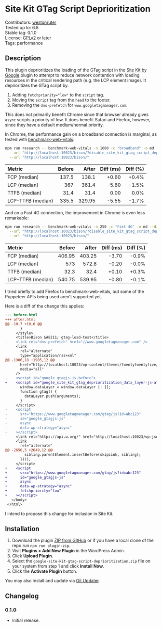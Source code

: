 # Site Kit GTag Script Deprioritization #

Contributors: [westonruter](https://profile.wordpress.org/westonruter)  
Tested up to: 6.8  
Stable tag:   0.1.0  
License:      [GPLv2](https://www.gnu.org/licenses/gpl-2.0.html) or later  
Tags:         performance

## Description ##

This plugin deprioritizes the loading of the GTag script in the [Site Kit by Google](https://wordpress.org/plugins/google-site-kit/) plugin to attempt to reduce network contention with loading resources in the critical rendering path (e.g. the LCP element image). It deprioritizes the GTag script by:

1. Adding `fetchpriority="low"` to the `script` tag.
2. Moving the `script` tag from the `head` to the footer.
3. Removing the `dns-prefetch` for `www.googletagmanager.com`.

This does not primarily benefit Chrome since that browser already gives `async` scripts a priority of low. It does benefit Safari and Firefox, however, since they have a default medium/normal priority.

In Chrome, the performance gain on a broadband connection is marginal, as tested with [benchmark-web-vitals](https://github.com/GoogleChromeLabs/wpp-research/tree/main/cli#benchmark-web-vitals):

```bash
npm run research -- benchmark-web-vitals -n 1000 -c "broadband" -o md --diff \
  --url "http://localhost:10023/bison/?disable_site_kit_gtag_script_deprioritization=1" \
  --url "http://localhost:10023/bison/"
```

| Metric            | Before |  After | Diff (ms) | Diff (%) |
|:------------------|-------:|-------:|----------:|---------:|
| FCP (median)      |  137.5 |  138.1 |     +0.60 |    +0.4% |
| LCP (median)      |    367 |  361.4 |     -5.60 |    -1.5% |
| TTFB (median)     |   31.4 |   31.4 |      0.00 |     0.0% |
| LCP-TTFB (median) |  335.5 | 329.95 |     -5.55 |    -1.7% |

And on a Fast 4G connection, the improvement in Chrome is even less remarkable:

```bash
npm run research -- benchmark-web-vitals -n 250 -c "Fast 4G" -o md --diff \
  --url "http://localhost:10023/bison/?disable_site_kit_gtag_script_deprioritization=1" \
  --url "http://localhost:10023/bison/"
```

| Metric            | Before |  After | Diff (ms) | Diff (%) |
|:------------------|-------:|-------:|----------:|---------:|
| FCP (median)      | 406.95 | 403.25 |     -3.70 |    -0.9% |
| LCP (median)      |    573 |  572.8 |     -0.20 |    -0.0% |
| TTFB (median)     |   32.3 |   32.4 |     +0.10 |    +0.3% |
| LCP-TTFB (median) | 540.75 | 539.95 |     -0.80 |    -0.1% |

I tried briefly to add Firefox to benchmark-web-vitals, but some of the Puppeteer APIs being used aren't supported yet.

Here is a diff of the change this applies:

```diff
--- before.html
+++ after.html
@@ -10,7 +10,6 @@
       }
     </style>
     <title>Bison &#8211; gtag-load-test</title>
-    <link rel="dns-prefetch" href="//www.googletagmanager.com" />
     <link
       rel="alternate"
       type="application/rss+xml"
@@ -1986,18 +1985,12 @@
       href="http://localhost:10023/wp-content/themes/twentytwentyfive/style.css?ver=1.2"
       media="all"
     />
-    <script id="google_gtagjs-js-before">
+    <script id="google_site_kit_gtag_deprioritization_data_layer-js-after">
       window.dataLayer = window.dataLayer || [];
       function gtag() {
         dataLayer.push(arguments);
       }
     </script>
-    <script
-      src="https://www.googletagmanager.com/gtag/js?id=abc123"
-      id="google_gtagjs-js"
-      async
-      data-wp-strategy="async"
-    ></script>
     <link rel="https://api.w.org/" href="http://localhost:10023/wp-json/" />
     <link
       rel="alternate"
@@ -2656,5 +2649,12 @@
         sibling.parentElement.insertBefore(skipLink, sibling);
       })();
     </script>
+    <script
+      src="https://www.googletagmanager.com/gtag/js?id=abc123"
+      id="google_gtagjs-js"
+      async
+      data-wp-strategy="async"
+      fetchpriority="low"
+    ></script>
   </body>
 </html>
```

I intend to propose this change for inclusion in Site Kit.

## Installation ##

1. Download the plugin [ZIP from GitHub](https://github.com/westonruter/google-site-kit-gtag-script-deprioritization/archive/refs/heads/main.zip) or if you have a local clone of the repo run `npm run plugin-zip`.
2. Visit **Plugins > Add New Plugin** in the WordPress Admin.
3. Click **Upload Plugin**.
4. Select the `google-site-kit-gtag-script-deprioritization.zip` file on your system from step 1 and click **Install Now**.
5. Click the **Activate Plugin** button.

You may also install and update via [Git Updater](https://git-updater.com/).

## Changelog ##

### 0.1.0 ###

* Initial release.
